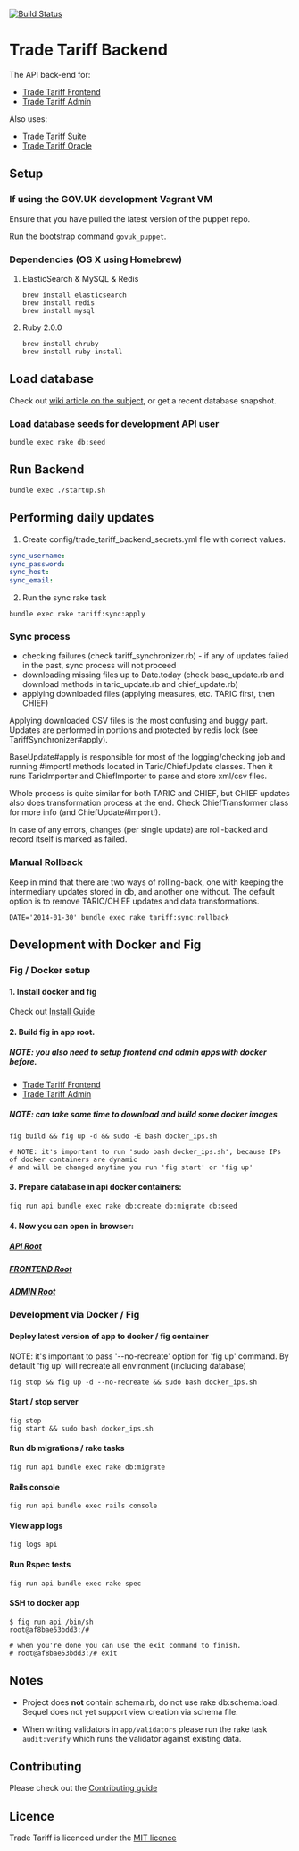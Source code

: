 [![Build Status](https://travis-ci.org/alphagov/trade-tariff-backend.png?branch=master)](https://travis-ci.org/alphagov/trade-tariff-backend)

# Trade Tariff Backend

The API back-end for:

* [Trade Tariff Frontend](https://github.com/alphagov/trade-tariff-frontend)
* [Trade Tariff Admin](https://github.com/alphagov/trade-tariff-admin)

Also uses:

* [Trade Tariff Suite](https://github.com/alphagov/trade-tariff-suite)
* [Trade Tariff Oracle](https://github.com/alphagov/trade-tariff-oracle)

## Setup

### If using the GOV.UK development Vagrant VM

Ensure that you have pulled the latest version of the puppet repo.

Run the bootstrap command `govuk_puppet`.

### Dependencies (OS X using Homebrew)

1. ElasticSearch & MySQL & Redis

    ```
    brew install elasticsearch
    brew install redis
    brew install mysql
    ```

2. Ruby 2.0.0

    ```
    brew install chruby
    brew install ruby-install
    ```

## Load database

Check out [wiki article on the subject](https://github.com/alphagov/trade-tariff-backend/wiki/System-rebuild-procedure), or get a recent database snapshot.

### Load database seeds for development API user

  ```
  bundle exec rake db:seed
  ```

## Run Backend

  ```
  bundle exec ./startup.sh
  ```

## Performing daily updates

1. Create config/trade_tariff_backend_secrets.yml file with correct values.

  ```yaml
  sync_username:
  sync_password:
  sync_host:
  sync_email:
  ```

2. Run the sync rake task

  ```
  bundle exec rake tariff:sync:apply
  ```

### Sync process

- checking failures (check tariff_synchronizer.rb) - if any of updates failed in the past, sync process will not proceed
- downloading missing files up to Date.today (check base_update.rb and download methods in taric_update.rb and chief_update.rb)
- applying downloaded files (applying measures, etc. TARIC first, then CHIEF)

Applying downloaded CSV files is the most confusing and buggy part.
Updates are performed in portions and protected by redis lock (see TariffSynchronizer#apply).

BaseUpdate#apply is responsible for most of the logging/checking job and running
#import! methods located in Taric/ChiefUpdate classes. Then it runs TaricImporter
and ChiefImporter to parse and store xml/csv files.

Whole process is quite similar for both TARIC and CHIEF, but CHIEF updates also does
transformation process at the end. Check ChiefTransformer class for more info (and ChiefUpdate#import!).

In case of any errors, changes (per single update) are roll-backed and record itself is marked as failed.

### Manual Rollback

  Keep in mind that there are two ways of rolling-back, one with keeping the intermediary updates stored in db, and another one without.
  The default option is to remove TARIC/CHIEF updates and data transformations. 

  ```
  DATE='2014-01-30' bundle exec rake tariff:sync:rollback
  ```

## Development with Docker and Fig

### Fig / Docker setup

#### 1. Install docker and fig
   Check out [Install Guide](http://www.fig.sh/install.html)

#### 2. Build fig in app root.
   ##### NOTE: you also need to setup frontend and admin apps with docker before.
   * [Trade Tariff Frontend](https://github.com/alphagov/trade-tariff-frontend)
   * [Trade Tariff Admin](https://github.com/alphagov/trade-tariff-admin)

   ##### NOTE: can take some time to download and build some docker images

   ```
   fig build && fig up -d && sudo -E bash docker_ips.sh

   # NOTE: it's important to run 'sudo bash docker_ips.sh', because IPs of docker containers are dynamic
   # and will be changed anytime you run 'fig start' or 'fig up'
   ```

#### 3. Prepare database in api docker containers:
   ```
   fig run api bundle exec rake db:create db:migrate db:seed
   ```

#### 4. Now you can open in browser:
   ##### [API Root](http://tariff-api.dev.gov.uk:3018)
   ##### [FRONTEND Root](http://tariff.dev.gov.uk:3017)
   ##### [ADMIN Root](http://tariff-admin.dev.gov.uk:3046)

### Development via Docker / Fig

#### Deploy latest version of app to docker / fig container

   NOTE: it's important to pass '--no-recreate' option for 'fig up' command.
         By default 'fig up' will recreate all environment (including database)

   ```
   fig stop && fig up -d --no-recreate && sudo bash docker_ips.sh
   ```

#### Start / stop server

   ```
   fig stop
   fig start && sudo bash docker_ips.sh
   ```

#### Run db migrations / rake tasks

   ```
   fig run api bundle exec rake db:migrate
   ```

#### Rails console

   ```
   fig run api bundle exec rails console
   ```

#### View app logs

   ```
   fig logs api
   ```

#### Run Rspec tests

   ```
   fig run api bundle exec rake spec
   ```

#### SSH to docker app
 
   ```
   $ fig run api /bin/sh
   root@af8bae53bdd3:/#

   # when you're done you can use the exit command to finish.
   # root@af8bae53bdd3:/# exit
   ```


## Notes

* Project does __not__ contain schema.rb, do not use rake db:schema:load. Sequel
does not yet support view creation via schema file.

* When writing validators in `app/validators` please run the rake task
`audit:verify` which runs the validator against existing data.

## Contributing

Please check out the [Contributing guide](https://github.com/alphagov/trade-tariff-backend/blob/master/CONTRIBUTING.md)

## Licence

Trade Tariff is licenced under the [MIT licence](https://github.com/alphagov/trade-tariff-backend/blob/master/LICENCE.txt)
